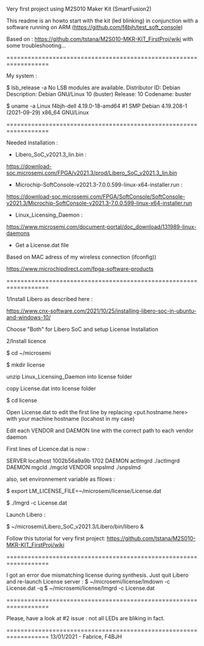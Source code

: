 Very first project using M2S010 Maker Kit (SmartFusion2)


This readme is an howto start with the kit (led blinking) in conjunction with a software running on ARM (https://github.com/f4bjh/test_soft_console)

Based on : https://github.com/tstana/M2S010-MKR-KIT_FirstProj/wiki with some troubleshooting...

==================================================================

My system :

$ lsb_release -a
No LSB modules are available.
Distributor ID:	Debian
Description:	Debian GNU/Linux 10 (buster)
Release:	10
Codename:	buster

$ uname -a
Linux f4bjh-dell 4.19.0-18-amd64 #1 SMP Debian 4.19.208-1 (2021-09-29) x86_64 GNU/Linux

==================================================================

Needed installation :

- Libero_SoC_v2021.3_lin.bin :

https://download-soc.microsemi.com/FPGA/v2021.3/prod/Libero_SoC_v2021.3_lin.bin

- Microchip-SoftConsole-v2021.3-7.0.0.599-linux-x64-installer.run :

https://download-soc.microsemi.com/FPGA/SoftConsole/SoftConsole-v2021.3/Microchip-SoftConsole-v2021.3-7.0.0.599-linux-x64-installer.run

- Linux_Licensing_Daemon :

https://www.microsemi.com/document-portal/doc_download/131989-linux-daemons

- Get a License.dat file

Based on MAC adress of my wireless connection (ifconfig))

https://www.microchipdirect.com/fpga-software-products

==================================================================

1/Install Libero as described here :

https://www.cnx-software.com/2021/10/25/installing-libero-soc-in-ubuntu-and-windows-10/

Choose "Both" for Libero SoC and setup License Installation

2/Install licence

$ cd ~/microsemi

$ mkdir license

unzip Linux_Licensing_Daemon into license folder

copy License.dat into license folder

$ cd license

Open License.dat to edit the first line by replacing <put.hostname.here> with your machine hostname (locahost in my case)

Edit each VENDOR and DAEMON line with the correct path to each vendor daemon

First lines of Licence.dat is now :

SERVER localhost 1002b56a9a9b 1702
DAEMON actlmgrd ./actlmgrd
DAEMON mgcld  ./mgcld
VENDOR snpslmd  ./snpslmd

also, set environnement variable as fllows :

$ export LM_LICENSE_FILE=~/microsemi/license/License.dat

$ ./lmgrd -c License.dat

Launch Libero :

$ ~/microsemi/Libero_SoC_v2021.3/Libero/bin/libero &

Follow this tutorial for very first project:
https://github.com/tstana/M2S010-MKR-KIT_FirstProj/wiki

==================================================================

I got an error due mismatching license during synthesis. Just quit Libero and re-launch License server   :
$ ~/microsemi/license/lmdown -c License.dat -q
$ ~/microsemi/license/lmgrd -c License.dat

==================================================================

Please, have a look at #2 issue : not all LEDs are bliking in fact.


==================================================================
13/01/2021 - Fabrice, F4BJH
